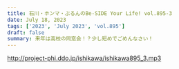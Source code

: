 ```yaml
---
title: 石川・ホンマ・ぶるんのBe-SIDE Your Life! vol.895-3
date: July 18, 2023
tags: ['2023', 'July 2023', 'vol.895']
draft: false
summary: 来年は高校の同窓会！？少し短めでごめんなさい！
---
```


http://project-phi.ddo.jp/ishikawa/ishikawa895_3.mp3